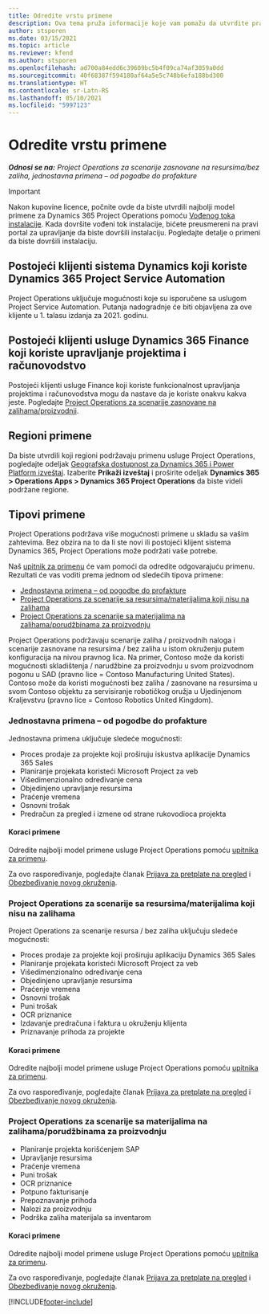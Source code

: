 ```yaml
---
title: Odredite vrstu primene
description: Ova tema pruža informacije koje vam pomažu da utvrdite pravilan tip primene usluge Project Operations za vaše preduzeće.
author: stsporen
ms.date: 03/15/2021
ms.topic: article
ms.reviewer: kfend
ms.author: stsporen
ms.openlocfilehash: ad700a84edd6c39609bc5b4f09ca74af3059a0dd
ms.sourcegitcommit: 40f68387f594180af64a5e5c748b6efa188bd300
ms.translationtype: HT
ms.contentlocale: sr-Latn-RS
ms.lasthandoff: 05/10/2021
ms.locfileid: "5997123"
---
```

# <a name="determine-your-deployment-type"></a>Odredite vrstu primene

_**Odnosi se na:** Project Operations za scenarije zasnovane na resursima/bez zaliha, jednostavna primena – od pogodbe do profakture_

> [!IMPORTANT]
> Nakon kupovine licence, počnite ovde da biste utvrdili najbolji model primene za Dynamics 365 Project Operations pomoću [Vođenog toka instalacije](https://aka.ms/provisionprojectoperations).
> Kada dovršite vođeni tok instalacije, bićete preusmereni na pravi portal za upravljanje da biste dovršili instalaciju. Pogledajte detalje o primeni da biste dovršili instalaciju.


## <a name="existing-customers-of-dynamics-using-dynamics-365-project-service-automation"></a>Postojeći klijenti sistema Dynamics koji koriste Dynamics 365 Project Service Automation
Project Operations uključuje mogućnosti koje su isporučene sa uslugom Project Service Automation. Putanja nadogradnje će biti objavljena za ove klijente u 1. talasu izdanja za 2021. godinu.

## <a name="existing-customers-of-dynamics-365-finance-using-project-management-and-accounting"></a>Postojeći klijenti usluge Dynamics 365 Finance koji koriste upravljanje projektima i računovodstvo 

Postojeći klijenti usluge Finance koji koriste funkcionalnost upravljanja projektima i računovodstva mogu da nastave da je koriste onakvu kakva jeste. Pogledajte [Project Operations za scenarije zasnovane na zalihama/proizvodnji](#pma).


## <a name="deployment-regions"></a>Regioni primene
Da biste utvrdili koji regioni podržavaju primenu usluge Project Operations, pogledajte odeljak [Geografska dostupnost za Dynamics 365 i Power Platform izveštaj](https://dynamics.microsoft.com/en-us/geographic-availability/). Izaberite **Prikaži izveštaj** i proširite odeljak **Dynamics 365 > Operations Apps > Dynamics 365 Project Operations** da biste videli podržane regione.

## <a name="deployment-types"></a>Tipovi primene
Project Operations podržava više mogućnosti primene u skladu sa vašim zahtevima. Bez obzira na to da li ste novi ili postojeći klijent sistema Dynamics 365, Project Operations može podržati vaše potrebe.

Naš [upitnik za primenu](https://aka.ms/provisionprojectoperations) će vam pomoći da odredite odgovarajuću primenu. Rezultati će vas voditi prema jednom od sledećih tipova primene:

- [Jednostavna primena – od pogodbe do profakture](#lite)
- [Project Operations za scenarije sa resursima/materijalima koji nisu na zalihama](#integrated)
- [Project Operations za scenarije sa materijalima na zalihama/porudžbinama za proizvodnju](#pma)

Project Operations podržavaju scenarije zaliha / proizvodnih naloga i scenarije zasnovane na resursima / bez zaliha u istom okruženju putem konfiguracija na nivou pravnog lica. Na primer, Contoso može da koristi mogućnosti skladištenja / narudžbine za proizvodnju u svom proizvodnom pogonu u SAD (pravno lice = Contoso Manufacturing United States). Contoso može da koristi mogućnosti bez zaliha / zasnovane na resursima u svom Contoso objektu za servisiranje robotičkog oružja u Ujedinjenom Kraljevstvu (pravno lice = Contoso Robotics United Kingdom).

### <a name="lite-deployment---deal-to-proforma-invoicing"></a><a  name="lite"></a>Jednostavna primena – od pogodbe do profakture

Jednostavna primena uključuje sledeće mogućnosti:

- Proces prodaje za projekte koji proširuju iskustva aplikacije Dynamics 365 Sales
- Planiranje projekata koristeći Microsoft Project za veb
- Višedimenzionalno određivanje cena
- Objedinjeno upravljanje resursima
- Praćenje vremena
- Osnovni trošak
- Predračun za pregled i izmene od strane rukovodioca projekta 

#### <a name="deployment-steps"></a>Koraci primene
Odredite najbolji model primene usluge Project Operations pomoću [upitnika za primenu](https://aka.ms/provisionprojectoperations).

Za ovo raspoređivanje, pogledajte članak [Prijava za pretplate na pregled](lite-preview-subscription-sign-up.md) i [Obezbeđivanje novog okruženja](lite-deployment.md). 


### <a name="project-operations-for-resourcenon-stocked-scenarios"></a><a name="integrated"></a>Project Operations za scenarije sa resursima/materijalima koji nisu na zalihama
Project Operations za scenarije resursa / bez zaliha uključuju sledeće mogućnosti:
 
- Proces prodaje za projekte koji proširuju aplikaciju Dynamics 365 Sales
- Planiranje projekata koristeći Microsoft Project za veb
- Višedimenzionalno određivanje cena
- Objedinjeno upravljanje resursima
- Praćenje vremena
- Osnovni trošak
- Puni trošak
- OCR priznanice
- Izdavanje predračuna i faktura u okruženju klijenta 
- Priznavanje prihoda za projekte

#### <a name="deployment-steps"></a>Koraci primene
Odredite najbolji model primene usluge Project Operations pomoću [upitnika za primenu](https://aka.ms/provisionprojectoperations).

Za ovo raspoređivanje, pogledajte članak [Prijava za pretplate na pregled](resource-sign-up-preview-subscription.md) i [Obezbeđivanje novog okruženja](resource-provision-new-environment.md). 


### <a name="project-operations-for-stockedproduction-order-scenarios"></a><a name="pma"></a>Project Operations za scenarije sa materijalima na zalihama/porudžbinama za proizvodnju

- Planiranje projekta korišćenjem SAP
- Upravljanje resursima
- Praćenje vremena
- Puni trošak
- OCR priznanice
- Potpuno fakturisanje
- Prepoznavanje prihoda
- Nalozi za proizvodnju
- Podrška zaliha materijala sa inventarom

#### <a name="deployment-steps"></a>Koraci primene
Odredite najbolji model primene usluge Project Operations pomoću [upitnika za primenu](https://aka.ms/provisionprojectoperations).

Za ovo raspoređivanje, pogledajte članak [Prijava za pretplate na pregled](/dynamics365/fin-ops-core/dev-itpro/dev-tools/sign-up-preview-subscription?toc=%2fdynamics365%2ffinance%2ftoc.json) i [Obezbeđivanje novog okruženja](/dynamics365/fin-ops-core/dev-itpro/deployment/deploy-demo-environment?toc=%2fdynamics365%2ffinance%2ftoc.json). 



[!INCLUDE[footer-include](../includes/footer-banner.md)]